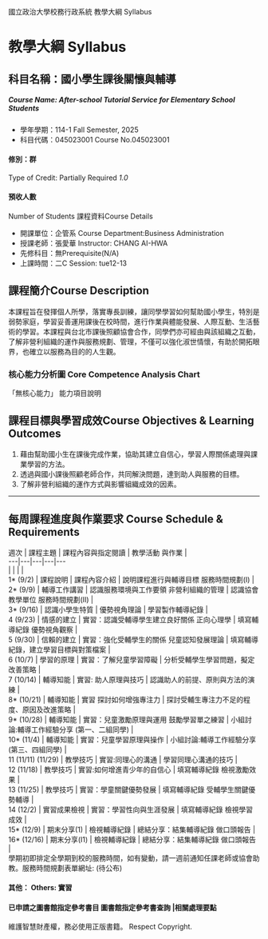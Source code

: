 國立政治大學校務行政系統 教學大綱 Syllabus
# 教學大綱 Syllabus
##  科目名稱：國小學生課後關懷與輔導
#####  Course Name: After-school Tutorial Service for Elementary School Students
  * 學年學期：114-1 Fall Semester, 2025 
  * 科目代碼：045023001 Course No.045023001
#### 修別：群
Type of Credit: Partially Required 
_1.0_
#### 預收人數
Number of Students
課程資料Course Details
  * 開課單位：企管系 Course Department:Business Administration 
  * 授課老師：張愛華 Instructor: CHANG AI-HWA 
  * 先修科目：無Prerequisite(N/A)
  * 上課時間：二C Session: tue12-13
##  課程簡介Course Description
本課程旨在發揮個人所學，落實專長訓練，讓同學學習如何幫助國小學生，特別是弱勢家庭，學習妥善運用課後在校時間，進行作業與體能發展、人際互動、生活藝術的學習。本課程與台北市課後照顧協會合作，同學們亦可經由與該組織之互動，了解非營利組織的運作與服務規劃、管理，不僅可以強化淑世情懷，有助於開拓眼界，也確立以服務為目的的人生觀。
###  核心能力分析圖 Core Competence Analysis Chart
「無核心能力」 
能力項目說明
##  課程目標與學習成效Course Objectives & Learning Outcomes 
  1. 藉由幫助國小生在課後完成作業，協助其建立自信心，學習人際關係處理與課業學習的方法。
  2. 透過與國小課後照顧老師合作，共同解決問題，達到助人與服務的目標。
  3. 了解非營利組織的運作方式與影響組織成效的因素。
---  
##  每周課程進度與作業要求 Course Schedule & Requirements
週次 |  課程主題 |  課程內容與指定閱讀 |  教學活動 與作業 |   
---|---|---|---|---  
|  |  |  |   
1* (9/2) |  課程說明 |  課程內容介紹 |  說明課程進行與輔導目標  服務時間規劃(I) |   
2* (9/9) |  輔導工作講習 |  認識服務環境與工作要領 非營利組織的管理 |  認識協會教學單位 服務時間規劃(II) |   
3* (9/16) |  認識小學生特質 |  優勢視角理論 |  學習製作輔導紀錄 |   
4 (9/23) |  情感的建立 |  實習：認識受輔導學生建立良好關係 正向心理學 |  填寫輔導紀錄 優勢視角觀察 |   
5 (9/30) |  信賴的建立 |  實習：強化受輔學生的關係 兒童認知發展理論 |  填寫輔導紀錄，建立學習目標與對策檔案 |   
6 (10/7) |  學習的原理 |  實習：了解兒童學習障礙 |  分析受輔學生學習問題，擬定改善策略 |   
7 (10/14) |  輔導知能 |  實習: 助人原理與技巧 |  認識助人的前提、原則與方法的演練 |   
8* (10/21) |  輔導知能 |  實習 探討如何增強專注力 |  探討受輔生專注力不足的程度、原因及改進策略 |   
9* (10/28) |  輔導知能 |  實習：兒童激勵原理與運用 鼓勵學習單之練習 |  小組討論:輔導工作經驗分享 (第一、二組同學)  |   
10* (11/4) |  輔導知能 |  實習：兒童學習原理與操作 |  小組討論:輔導工作經驗分享 (第三、四組同學)  |   
11 (11/11) (11/29) |  教學技巧 |  實習:同理心的溝通 |  學習同理心溝通的技巧 |   
12 (11/18) |  教學技巧 |  實習:如何增進青少年的自信心 |  填寫輔導紀錄 檢視激勵效果 |   
13 (11/25) |  教學技巧 |  實習：學童關鍵優勢發展 |  填寫輔導紀錄 受輔學生關鍵優勢輔導 |   
14 (12/2) |  實習成果檢視 |  實習：學習性向與生涯發展 |  填寫輔導紀錄 檢視學習成效 |   
15* (12/9) |  期末分享(1) |  檢視輔導紀錄 |  總結分享：結集輔導紀錄 做口頭報告 |   
16* (12/16) |  期末分享(I1) |  檢視輔導紀錄 |  總結分享：結集輔導紀錄 做口頭報告 |   
學期初即排定全學期到校的服務時間，如有變動，請一週前通知任課老師或協會助教。服務時間規劃表單網址: (待公布)  
####  其他： Others: 實習 
####  已申請之圖書館指定參考書目  圖書館指定參考書查詢 |相關處理要點
維護智慧財產權，務必使用正版書籍。 Respect Copyright.